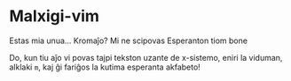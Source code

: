# Malxigi-vim

Estas mia unua... Kromaĵo? Mi ne scipovas Esperanton tiom bone

Do, kun tiu aĵo vi povas tajpi tekston uzante de x-sistemo, eniri la viduman, alklaki `m`, kaj ĝi fariĝos la kutima esperanta akfabeto!
